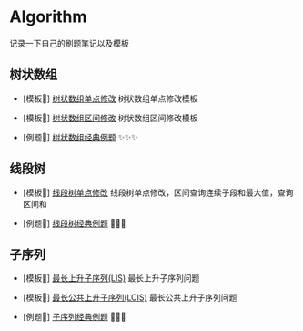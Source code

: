 # Algorithm
记录一下自己的刷题笔记以及模板



## 树状数组

- [模板🍔] [树状数组单点修改](./code/fenwick_tree/fenwick_tree.cpp) 树状数组单点修改模板

- [模板🍔] [树状数组区间修改](./code/fenwick_tree/fenwick_tree_segment.cpp) 树状数组区间修改模板

- [例题🍟] [树状数组经典例题](./code/fenwick_tree/) ✨✨✨

## 线段树
- [模板🍔] [线段树单点修改](./code/segment_tree/segment_tree_single_point_modify.cpp) 线段树单点修改，区间查询连续子段和最大值，查询区间和

- [例题🍟] [线段树经典例题](./code/segment_tree/) 🧨🧨🧨

## 子序列

-  [模板🍔] [最长上升子序列(LIS)](./code/subsequence/longest_increasing_subsequence.cpp) 最长上升子序列问题

- [模板🍔] [最长公共上升子序列(LCIS)](./code/subsequence/longest_common_increasing_subsequence.cpp) 最长公共上升子序列问题

- [例题🍟] [子序列经典例题](./code/subsequence/) 🥮🥮🥮